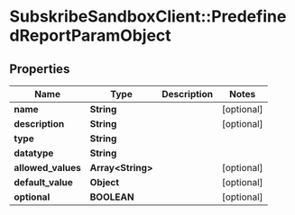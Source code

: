 # SubskribeSandboxClient::PredefinedReportParamObject

## Properties
Name | Type | Description | Notes
------------ | ------------- | ------------- | -------------
**name** | **String** |  | [optional] 
**description** | **String** |  | [optional] 
**type** | **String** |  | 
**datatype** | **String** |  | 
**allowed_values** | **Array&lt;String&gt;** |  | [optional] 
**default_value** | **Object** |  | [optional] 
**optional** | **BOOLEAN** |  | [optional] 


